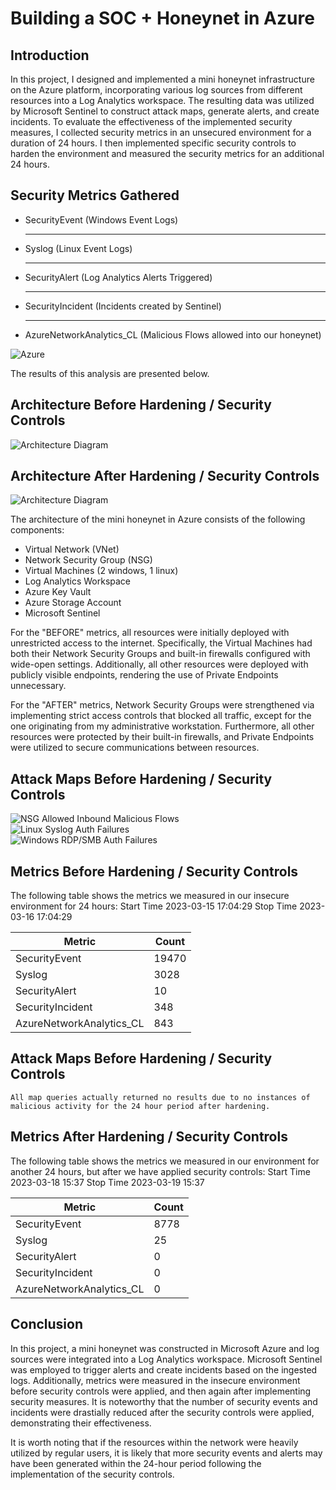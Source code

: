 # Building a SOC + Honeynet in Azure

## Introduction

In this project, I designed and implemented a mini honeynet infrastructure on the Azure platform, incorporating various log sources from different resources into a Log Analytics workspace. The resulting data was utilized by Microsoft Sentinel to construct attack maps, generate alerts, and create incidents. To evaluate the effectiveness of the implemented security measures, I collected security metrics in an unsecured environment for a duration of 24 hours. I then implemented specific security controls to harden the environment and measured the security metrics for an additional 24 hours. 

## Security Metrics Gathered

<ul>
  <li>SecurityEvent (Windows Event Logs)</li>
  <hr>
  <li>Syslog (Linux Event Logs)</li>
  <hr>
  <li>SecurityAlert (Log Analytics Alerts Triggered)</li>
  <hr>
  <li>SecurityIncident (Incidents created by Sentinel)</li>
  <hr>
  <li>AzureNetworkAnalytics_CL (Malicious Flows allowed into our honeynet)</li>
</ul>

![Azure](https://user-images.githubusercontent.com/130959114/232627898-afc073e9-d20c-4d2f-982c-ad01773fb2c5.jpg)

The results of this analysis are presented below.

## Architecture Before Hardening / Security Controls
![Architecture Diagram](https://i.imgur.com/aBDwnKb.jpg)

## Architecture After Hardening / Security Controls
![Architecture Diagram](https://i.imgur.com/YQNa9Pp.jpg)

The architecture of the mini honeynet in Azure consists of the following components:

- Virtual Network (VNet)
- Network Security Group (NSG)
- Virtual Machines (2 windows, 1 linux)
- Log Analytics Workspace
- Azure Key Vault
- Azure Storage Account
- Microsoft Sentinel

For the "BEFORE" metrics, all resources were initially deployed with unrestricted access to the internet. Specifically, the Virtual Machines had both their Network Security Groups and built-in firewalls configured with wide-open settings. Additionally, all other resources were deployed with publicly visible endpoints, rendering the use of Private Endpoints unnecessary.

For the "AFTER" metrics, Network Security Groups were strengthened via implementing strict access controls that blocked all traffic, except for the one originating from my administrative workstation. Furthermore, all other resources were protected by their built-in firewalls, and Private Endpoints were utilized to secure communications between resources.

## Attack Maps Before Hardening / Security Controls
![NSG Allowed Inbound Malicious Flows](https://i.imgur.com/1qvswSX.png)<br>
![Linux Syslog Auth Failures](https://i.imgur.com/G1YgZt6.png)<br>
![Windows RDP/SMB Auth Failures](https://i.imgur.com/ESr9Dlv.png)<br>

## Metrics Before Hardening / Security Controls

The following table shows the metrics we measured in our insecure environment for 24 hours:
Start Time 2023-03-15 17:04:29
Stop Time 2023-03-16 17:04:29

| Metric                   | Count
| ------------------------ | -----
| SecurityEvent            | 19470
| Syslog                   | 3028
| SecurityAlert            | 10
| SecurityIncident         | 348
| AzureNetworkAnalytics_CL | 843

## Attack Maps Before Hardening / Security Controls

```All map queries actually returned no results due to no instances of malicious activity for the 24 hour period after hardening.```

## Metrics After Hardening / Security Controls

The following table shows the metrics we measured in our environment for another 24 hours, but after we have applied security controls:
Start Time 2023-03-18 15:37
Stop Time	2023-03-19 15:37

| Metric                   | Count
| ------------------------ | -----
| SecurityEvent            | 8778
| Syslog                   | 25
| SecurityAlert            | 0
| SecurityIncident         | 0
| AzureNetworkAnalytics_CL | 0

## Conclusion

In this project, a mini honeynet was constructed in Microsoft Azure and log sources were integrated into a Log Analytics workspace. Microsoft Sentinel was employed to trigger alerts and create incidents based on the ingested logs. Additionally, metrics were measured in the insecure environment before security controls were applied, and then again after implementing security measures. It is noteworthy that the number of security events and incidents were drastially reduced after the security controls were applied, demonstrating their effectiveness.

It is worth noting that if the resources within the network were heavily utilized by regular users, it is likely that more security events and alerts may have been generated within the 24-hour period following the implementation of the security controls.
